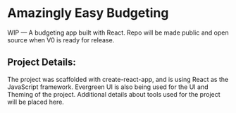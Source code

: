 # Amazingly Easy Budgeting
WIP — A budgeting app built with React. Repo will be made public and open source when V0 is ready for release.

## Project Details:
The project was scaffolded with create-react-app, and is using React as the JavaScript framework. Evergreen UI is also being used for the UI and Theming of the project. Additional details about tools used for the project will be placed here.